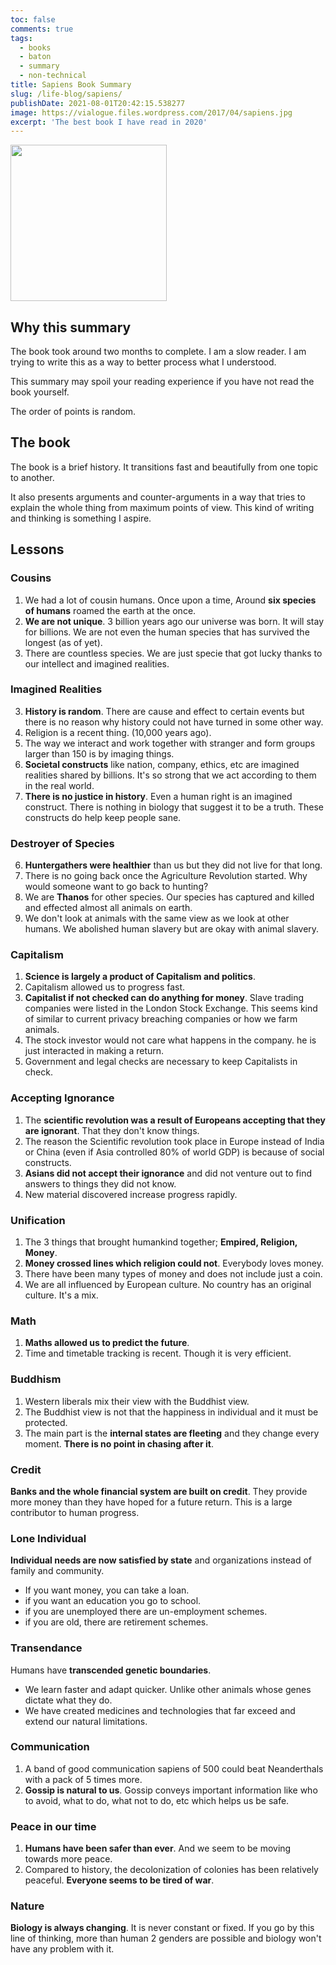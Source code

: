 ```yaml
---
toc: false
comments: true
tags:
  - books
  - baton
  - summary
  - non-technical
title: Sapiens Book Summary
slug: /life-blog/sapiens/
publishDate: 2021-08-01T20:42:15.538277
image: https://vialogue.files.wordpress.com/2017/04/sapiens.jpg
excerpt: 'The best book I have read in 2020'
---
```


<img src="https://vialogue.files.wordpress.com/2017/04/sapiens.jpg" alt="" style=" width: 250px;">

## Why this summary

The book took around two months to complete. I am a slow reader. I am trying to write this as a way to better process what I understood.

This summary may spoil your reading experience if you have not read the book yourself.

The order of points is random.

## The book

The book is a brief history. It transitions fast and beautifully from one topic to another.

It also presents arguments and counter-arguments in a way that tries to explain the whole thing from maximum points of view. This kind of writing and thinking is something I aspire.

## Lessons

### Cousins

1. We had a lot of cousin humans. Once upon a time, Around **six species of humans** roamed the earth at the once.
1. **We are not unique**. 3 billion years ago our universe was born. It will stay for billions. We are not even the human species that has survived the longest (as of yet).
1. There are countless species. We are just specie that got lucky thanks to our intellect and imagined realities.

### Imagined Realities

3. **History is random**. There are cause and effect to certain events but there is no reason why history could not have turned in some other way.
4. Religion is a recent thing. (10,000 years ago).
5. The way we interact and work together with stranger and form groups larger than 150 is by imaging things.
6. **Societal constructs** like nation, company, ethics, etc are imagined realities shared by billions. It's so strong that we act according to them in the real world.
7. **There is no justice in history**. Even a human right is an imagined construct. There is nothing in biology that suggest it to be a truth. These constructs do help keep people sane.

### Destroyer of Species

6. **Huntergathers were healthier** than us but they did not live for that long.
7. There is no going back once the Agriculture Revolution started. Why would someone want to go back to hunting?
8. We are **Thanos** for other species. Our species has captured and killed and effected almost all animals on earth.
9. We don't look at animals with the same view as we look at other humans. We abolished human slavery but are okay with animal slavery.

### Capitalism

1. **Science is largely a product of Capitalism and politics**.
2. Capitalism allowed us to progress fast.
3. **Capitalist if not checked can do anything for money**. Slave trading companies were listed in the London Stock Exchange. This seems kind of similar to current privacy breaching companies or how we farm animals.
4. The stock investor would not care what happens in the company. he is just interacted in making a return.
5. Government and legal checks are necessary to keep Capitalists in check.

### Accepting Ignorance

1. The **scientific revolution was a result of Europeans accepting that they are ignorant**. That they don't know things.
1. The reason the Scientific revolution took place in Europe instead of India or China (even if Asia controlled 80% of world GDP) is because of social constructs.
1. **Asians did not accept their ignorance** and did not venture out to find answers to things they did not know.
1. New material discovered increase progress rapidly.

### Unification

1. The 3 things that brought humankind together; **Empired, Religion, Money**.
2. **Money crossed lines which religion could not**. Everybody loves money.
3. There have been many types of money and does not include just a coin.
4. We are all influenced by European culture. No country has an original culture. It's a mix.

### Math

1. **Maths allowed us to predict the future**.
2. Time and timetable tracking is recent. Though it is very efficient.

### Buddhism

1. Western liberals mix their view with the Buddhist view.
2. The Buddhist view is not that the happiness in individual and it must be protected.
3. The main part is the **internal states are fleeting** and they change every moment. **There is no point in chasing after it**.

### Credit

**Banks and the whole financial system are built on credit**. They provide more money than they have hoped for a future return. This is a large contributor to human progress.

### Lone Individual

**Individual needs are now satisfied by state** and organizations instead of family and community.

- If you want money, you can take a loan.
- if you want an education you go to school.
- if you are unemployed there are un-employment schemes.
- if you are old, there are retirement schemes.

### Transendance

Humans have **transcended genetic boundaries**.

- We learn faster and adapt quicker. Unlike other animals whose genes dictate what they do.
- We have created medicines and technologies that far exceed and extend our natural limitations.

### Communication

1. A band of good communication sapiens of 500 could beat Neanderthals with a pack of 5 times more.
2. **Gossip is natural to us**. Gossip conveys important information like who to avoid, what to do, what not to do, etc which helps us be safe.

### Peace in our time

1. **Humans have been safer than ever**. And we seem to be moving towards more peace.
2. Compared to history, the decolonization of colonies has been relatively peaceful. **Everyone seems to be tired of war**.

### Nature

**Biology is always changing**. It is never constant or fixed. If you go by this line of thinking, more than human 2 genders are possible and biology won't have any problem with it.
